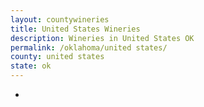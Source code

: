 ```yaml
---
layout: countywineries
title: United States Wineries
description: Wineries in United States OK
permalink: /oklahoma/united states/
county: united states
state: ok
---
```

-
